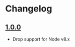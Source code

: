 # Changelog

## [1.0.0]

- Drop support for Node v8.x

[1.0.0]: https://github.com/wesbaker/eslint-plugin-class-extends/compare/v0.0.6...v1.0.0

